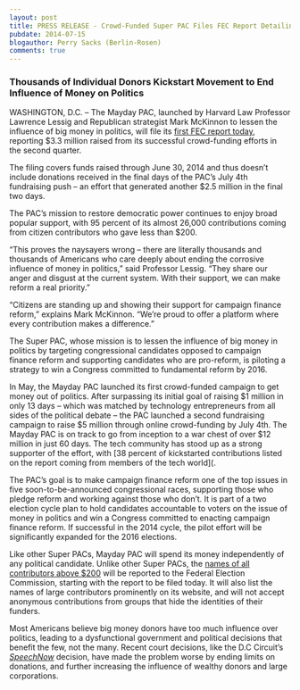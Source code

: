 ```yaml
---
layout: post
title: PRESS RELEASE - Crowd-Funded Super PAC Files FEC Report Detailing $3.3 Million in Contributions
pubdate: 2014-07-15
blogauthor: Perry Sacks (Berlin-Rosen)
comments: true
---
```


### Thousands of Individual Donors Kickstart Movement to End Influence of Money on Politics

WASHINGTON, D.C. – The Mayday PAC, launched by Harvard Law Professor Lawrence Lessig and Republican strategist Mark McKinnon to lessen the influence of big money in politics, will file its [first FEC report today](http://query.nictusa.com/cgi-bin/dcdev/forms/C00562587/939397/#DETAILED), reporting $3.3 million raised from its successful crowd-funding efforts in the second quarter.
 
The filing covers funds raised through June 30, 2014 and thus doesn’t include donations received in the final days of the PAC’s July 4th fundraising push – an effort that generated another $2.5 million in the final two days.
 
The PAC’s mission to restore democratic power continues to enjoy broad popular support, with 95 percent of its almost 26,000 contributions coming from citizen contributors who gave less than $200.
 
“This proves the naysayers wrong – there are literally thousands and thousands of Americans who care deeply about ending the corrosive influence of money in politics,” said Professor Lessig. “They share our anger and disgust at the current system. With their support, we can make reform a real priority.”
 
“Citizens are standing up and showing their support for campaign finance reform,” explains Mark McKinnon. “We’re proud to offer a platform where every contribution makes a difference.”
 
The Super PAC, whose mission is to lessen the influence of big money in politics by targeting congressional candidates opposed to campaign finance reform and supporting candidates who are pro-reform, is piloting a strategy to win a Congress committed to fundamental reform by 2016.
 
In May, the Mayday PAC launched its first crowd-funded campaign to get money out of politics. After surpassing its initial goal of raising $1 million in only 13 days – which was matched by technology entrepreneurs from all sides of the political debate – the PAC launched a second fundraising campaign to raise $5 million through online crowd-funding by July 4th. The Mayday PAC is on track to go from inception to a war chest of over $12 million in just 60 days. The tech community has stood up as a strong supporter of the effort, with [38 percent of kickstarted contributions listed on the report coming from members of the tech world](.
 
The PAC’s goal is to make campaign finance reform one of the top issues in five soon-to-be-announced congressional races, supporting those who pledge reform and working against those who don’t. It is part of a two election cycle plan to hold candidates accountable to voters on the issue of money in politics and win a Congress committed to enacting campaign finance reform. If successful in the 2014 cycle, the pilot effort will be significantly expanded for the 2016 elections.
 
Like other Super PACs, Mayday PAC will spend its money independently of any political candidate. Unlike other Super PACs, the [names of all contributors above $200](http://itemizer.herokuapp.com/filing/939397/schedule/sa) will be reported to the Federal Election Commission, starting with the report to be filed today. It will also list the names of large contributors prominently on its website, and will not accept anonymous contributions from groups that hide the identities of their funders.
 
Most Americans believe big money donors have too much influence over politics, leading to a dysfunctional government and political decisions that benefit the few, not the many. Recent court decisions, like the D.C Circuit’s *[SpeechNow](http://www.fec.gov/law/litigation/speechnow.shtml)* decision, have made the problem worse by ending limits on donations, and further increasing the influence of wealthy donors and large corporations.